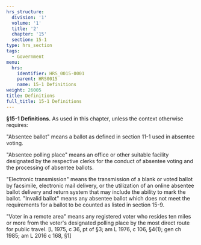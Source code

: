 ```yaml
---
hrs_structure:
  division: '1'
  volume: '1'
  title: '2'
  chapter: '15'
  section: 15-1
type: hrs_section
tags:
  - Government
menu:
  hrs:
    identifier: HRS_0015-0001
    parent: HRS0015
    name: 15-1 Definitions
weight: 26005
title: Definitions
full_title: 15-1 Definitions
---
```

**§15-1 Definitions.** As used in this chapter, unless the context otherwise requires:

"Absentee ballot" means a ballot as defined in section 11-1 used in absentee voting.

"Absentee polling place" means an office or other suitable facility designated by the respective clerks for the conduct of absentee voting and the processing of absentee ballots.

"Electronic transmission" means the transmission of a blank or voted ballot by facsimile, electronic mail delivery, or the utilization of an online absentee ballot delivery and return system that may include the ability to mark the ballot. "Invalid ballot" means any absentee ballot which does not meet the requirements for a ballot to be counted as listed in section 15-9.

"Voter in a remote area" means any registered voter who resides ten miles or more from the voter's designated polling place by the most direct route for public travel. [L 1975, c 36, pt of §3; am L 1976, c 106, §4(1); gen ch 1985; am L 2016 c 168, §1]